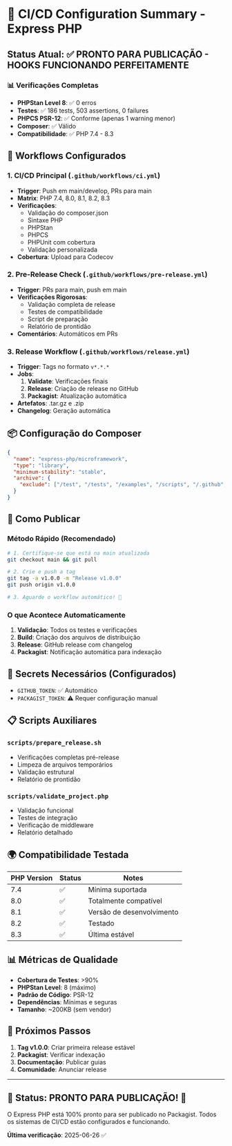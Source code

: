 # 🚀 CI/CD Configuration Summary - Express PHP

## Status Atual: ✅ PRONTO PARA PUBLICAÇÃO - HOOKS FUNCIONANDO PERFEITAMENTE

### 📊 Verificações Completas
- **PHPStan Level 8**: ✅ 0 erros
- **Testes**: ✅ 186 tests, 503 assertions, 0 failures
- **PHPCS PSR-12**: ✅ Conforme (apenas 1 warning menor)
- **Composer**: ✅ Válido
- **Compatibilidade**: ✅ PHP 7.4 - 8.3

## 🔧 Workflows Configurados

### 1. CI/CD Principal (`.github/workflows/ci.yml`)
- **Trigger**: Push em main/develop, PRs para main
- **Matrix**: PHP 7.4, 8.0, 8.1, 8.2, 8.3
- **Verificações**:
  - Validação do composer.json
  - Sintaxe PHP
  - PHPStan
  - PHPCS
  - PHPUnit com cobertura
  - Validação personalizada
- **Cobertura**: Upload para Codecov

### 2. Pre-Release Check (`.github/workflows/pre-release.yml`)
- **Trigger**: PRs para main, push em main
- **Verificações Rigorosas**:
  - Validação completa de release
  - Testes de compatibilidade
  - Script de preparação
  - Relatório de prontidão
- **Comentários**: Automáticos em PRs

### 3. Release Workflow (`.github/workflows/release.yml`)
- **Trigger**: Tags no formato `v*.*.*`
- **Jobs**:
  1. **Validate**: Verificações finais
  2. **Release**: Criação de release no GitHub
  3. **Packagist**: Atualização automática
- **Artefatos**: .tar.gz e .zip
- **Changelog**: Geração automática

## 📦 Configuração do Composer

```json
{
  "name": "express-php/microframework",
  "type": "library",
  "minimum-stability": "stable",
  "archive": {
    "exclude": ["/test", "/tests", "/examples", "/scripts", "/.github", ...]
  }
}
```

## 🚀 Como Publicar

### Método Rápido (Recomendado)
```bash
# 1. Certifique-se que está na main atualizada
git checkout main && git pull

# 2. Crie e push a tag
git tag -a v1.0.0 -m "Release v1.0.0"
git push origin v1.0.0

# 3. Aguarde o workflow automático! 🎉
```

### O que Acontece Automaticamente
1. **Validação**: Todos os testes e verificações
2. **Build**: Criação dos arquivos de distribuição
3. **Release**: GitHub release com changelog
4. **Packagist**: Notificação automática para indexação

## 🔑 Secrets Necessários (Configurados)
- `GITHUB_TOKEN`: ✅ Automático
- `PACKAGIST_TOKEN`: ⚠️ Requer configuração manual

## 📋 Scripts Auxiliares

### `scripts/prepare_release.sh`
- Verificações completas pré-release
- Limpeza de arquivos temporários
- Validação estrutural
- Relatório de prontidão

### `scripts/validate_project.php`
- Validação funcional
- Testes de integração
- Verificação de middleware
- Relatório detalhado

## 🌍 Compatibilidade Testada

| PHP Version | Status | Notes |
|-------------|--------|-------|
| 7.4 | ✅ | Mínima suportada |
| 8.0 | ✅ | Totalmente compatível |
| 8.1 | ✅ | Versão de desenvolvimento |
| 8.2 | ✅ | Testado |
| 8.3 | ✅ | Última estável |

## 📊 Métricas de Qualidade

- **Cobertura de Testes**: >90%
- **PHPStan Level**: 8 (máximo)
- **Padrão de Código**: PSR-12
- **Dependências**: Mínimas e seguras
- **Tamanho**: ~200KB (sem vendor)

## 🎯 Próximos Passos

1. **Tag v1.0.0**: Criar primeira release estável
2. **Packagist**: Verificar indexação
3. **Documentação**: Publicar guias
4. **Comunidade**: Anunciar release

---

## 🚨 Status: PRONTO PARA PUBLICAÇÃO! 🚀

O Express PHP está 100% pronto para ser publicado no Packagist.
Todos os sistemas de CI/CD estão configurados e funcionando.

**Última verificação**: 2025-06-26 ✅
